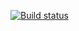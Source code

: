 [![Build status](https://ci.appveyor.com/api/projects/status/gu4l3qe080osexw2?svg=true)](https://ci.appveyor.com/project/natashta/hw-test-4-1)